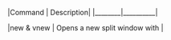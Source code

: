 |Command | Description|
|________|__________|

|new <file> & vnew <file> | Opens a new split window with |

